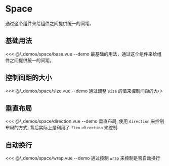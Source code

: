 # Space

通过这个组件来给组件之间提供统一的间距。

## 基础用法
<<< @/_demos/space/base.vue
--demo 最基础的用法，通过这个组件来给组件之间提供统一的间距。

## 控制间距的大小

<<< @/_demos/space/size.vue
--demo 通过调整 `size` 的值来控制间距的大小

## 垂直布局
<<< @/_demos/space/direction.vue
--demo 垂直布局, 使用 `direction` 来控制布局的方式, 背后实际上是利用了 `flex-direction` 来控制.

## 自动换行
<<< @/_demos/space/wrap.vue
--demo 通过控制 `wrap` 来控制是否自动换行

